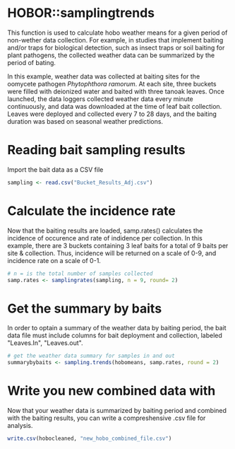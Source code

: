 # HOBOR::samplingtrends
This function is used to calculate hobo weather means for a given period of non-wether data collection. For example, in studies that implement baiting and/or traps for biological detection, such as insect traps or soil baiting for plant pathogens, the collected weather data can be summarized by the period of bating. 

In this example, weather data was collected at baiting sites for the oomycete pathogen _Phytophthora ramorum_. At each site, three buckets were filled with deionized water and baited with three tanoak leaves. Once launched, the data loggers collected weather data every minute continuously, and data was downloaded at the time of leaf bait collection. Leaves were deployed and collected every 7 to 28 days, and the baiting duration was based on seasonal weather predictions. 
# Reading bait sampling results
Import the bait data as a CSV file
```R
sampling <- read.csv("Bucket_Results_Adj.csv")
```
# Calculate the incidence rate
Now that the baiting results are loaded, samp.rates() calculates the incidence of occurence and rate of indidence per collection. In this example, there are 3 buckets containing 3 leaf baits for a total of 9 baits per site & collection. Thus, incidence will be returned on a scale of 0-9, and incidence rate on a scale of 0-1.    
```R
# n = is the total number of samples collected
samp.rates <- samplingrates(sampling, n = 9, round= 2)
```
# Get the summary by baits 
In order to optain a summary of the weather data by baiting period, the bait data file must include columns for bait deployment and collection, labeled "Leaves.In", "Leaves.out".
```R
# get the weather data summary for samples in and out 
summarybybaits <- sampling.trends(hobomeans, samp.rates, round = 2)
```
# Write you new combined data with
Now that your weather data is summarized by baiting period and combined with the baiting results, you can write a compreshensive .csv file for analysis. 
```R
write.csv(hobocleaned, "new_hobo_combined_file.csv")
```
